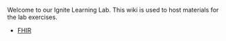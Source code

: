 Welcome to our Ignite Learning Lab. This wiki is used to host materials for the lab exercises. 


* [FHIR](fhir_materials)